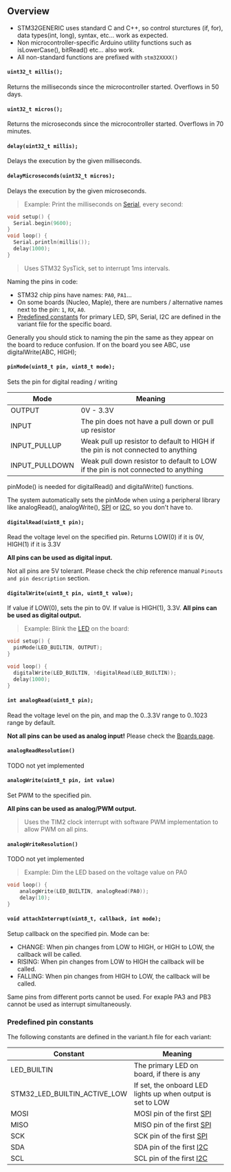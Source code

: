 ## Overview

* STM32GENERIC uses standard C and C++, so control sturctures (if, for), data types(int, long), syntax, etc... work as expected.
* Non microcontroller-specific Arduino utility functions such as isLowerCase(), bitRead() etc... also work.
* All non-standard functions are prefixed with `stm32XXXX()`

#### **`uint32_t millis();`**

Returns the milliseconds since the microcontroller started. Overflows in 50 days.

#### **`uint32_t micros();`**

Returns the microseconds since the microcontroller started. Overflows in 70 minutes.

#### **`delay(uint32_t millis);`**

Delays the execution by the given milliseconds.

#### **`delayMicroseconds(uint32_t micros);`**

Delays the execution by the given microseconds.

> Example: Print the milliseconds on [Serial](arduino_api#serial), every second:

```c++
void setup() {
  Serial.begin(9600);
}
void loop() {
  Serial.println(millis());
  delay(1000);
}
```

> Uses STM32 SysTick, set to interrupt 1ms intervals.

Naming the pins in code:

* STM32 chip pins have names: `PA0`, `PA1`...
* On some boards (Nucleo, Maple), there are numbers / alternative names next to the pin: `1`, `RX`, `A0`.
* [Predefined constants](predefined_pin_constants) for primary LED, SPI, Serial, I2C are defined in the variant file for the specific board.

Generally you should stick to naming the pin the same as they appear on the board to reduce confusion. If on the board you see ABC, use digitalWrite(ABC, HIGH);

#### **`pinMode(uint8_t pin, uint8_t mode);`**

Sets the pin for digital reading / writing

Mode          | Meaning
--------------|--------
OUTPUT        | 0V - 3.3V
INPUT         | The pin does not have a pull down or pull up resistor
INPUT_PULLUP  | Weak pull up resistor to default to HIGH if the pin is not connected to anything
INPUT_PULLDOWN| Weak pull down resistor to default to LOW if the pin is not connected to anything

pinMode() is needed for digitalRead() and digitalWrite() functions.

The system automatically sets the pinMode when using a peripheral library like analogRead(), analogWrite(), [SPI](#spi) or [I2C](#wire-i2c), so you don't have to.

#### **`digitalRead(uint8_t pin);`**

Read the voltage level on the specified pin. Returns LOW(0) if it is 0V, HIGH(1) if it is 3.3V

**All pins can be used as digital input.**

Not all pins are 5V tolerant. Please check the chip reference manual `Pinouts and pin description` section.

#### **`digitalWrite(uint8_t pin, uint8_t value);`**

If value if LOW(0), sets the pin to 0V. If value is HIGH(1), 3.3V.
**All pins can be used as digital output.**

> Example: Blink the [LED](#predefined_pin_constants) on the board:

```c++
void setup() {
  pinMode(LED_BUILTIN, OUTPUT);
}

void loop() {
  digitalWrite(LED_BUILTIN, !digitalRead(LED_BUILTIN));
  delay(1000);
}
```

#### **`int analogRead(uint8_t pin);`**

Read the voltage level on the pin, and map the 0..3.3V range to 0..1023 range by default.

**Not all pins can be used as analog input!** Please check the [Boards page](boards.md).

#### **`analogReadResolution()`**

TODO not yet implemented

#### **`analogWrite(uint8_t pin, int value)`**

Set PWM to the specified pin.

**All pins can be used as analog/PWM output.**

> Uses the TIM2 clock interrupt with software PWM implementation to allow PWM on all pins.

#### **`analogWriteResolution()`**

TODO not yet implemented

> Example: Dim the LED based on the voltage value on PA0
```c++
void loop() {
    analogWrite(LED_BUILTIN, analogRead(PA0));
    delay(10);
}
```

#### **`void attachInterrupt(uint8_t, callback, int mode);`**

Setup callback on the specified pin. Mode can be: 
* CHANGE: When pin changes from LOW to HIGH, or HIGH to LOW, the callback will be called. 
* RISING: When pin changes from LOW to HIGH the callback will be called.
* FALLING: When pin changes from HIGH to LOW, the callback will be called.

Same pins from different ports cannot be used. For exaple PA3 and PB3 cannot be used as interrupt simultaneously.

### Predefined pin constants

The following constants are defined in the variant.h file for each variant:

Constant          | Meaning
------------------|-----------
LED_BUILTIN       | The primary LED on board, if there is any
STM32_LED_BUILTIN_ACTIVE_LOW | If set, the onboard LED lights up when output is set to LOW
MOSI              | MOSI pin of the first [SPI](spi.md)
MISO              | MISO pin of the first [SPI](spi.md)
SCK               | SCK  pin of the first [SPI](spi.md)
SDA               | SDA pin of the first [I2C](i2c.md)
SCL               | SCL pin of the first [I2C](i2c.md)
